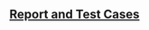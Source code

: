 ## [Report and Test Cases](https://docs.google.com/spreadsheets/d/1spu4VJe_3mY7uU8FEiYnKl71PcexZVM3/edit#gid=1806693520)

